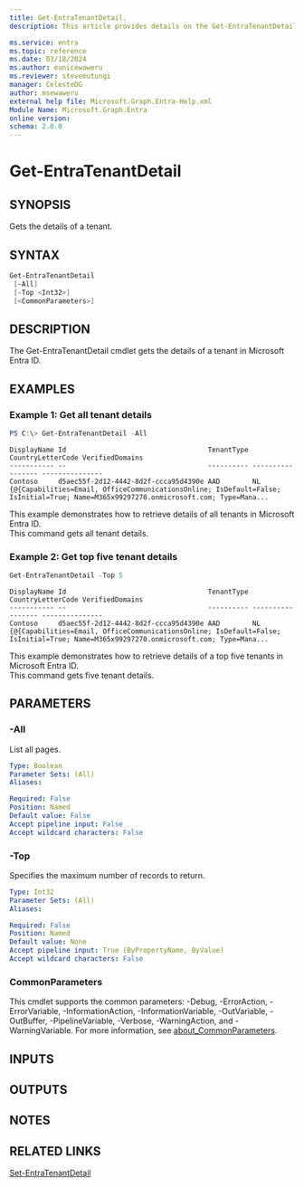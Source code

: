 ```yaml
---
title: Get-EntraTenantDetail.
description: This article provides details on the Get-EntraTenantDetail command.

ms.service: entra
ms.topic: reference
ms.date: 03/18/2024
ms.author: eunicewaweru
ms.reviewer: stevemutungi
manager: CelesteDG
author: msewaweru
external help file: Microsoft.Graph.Entra-Help.xml
Module Name: Microsoft.Graph.Entra
online version:
schema: 2.0.0
---
```


# Get-EntraTenantDetail

## SYNOPSIS
Gets the details of a tenant.

## SYNTAX

```powershell
Get-EntraTenantDetail 
 [-All] 
 [-Top <Int32>] 
 [<CommonParameters>]
```

## DESCRIPTION
The Get-EntraTenantDetail cmdlet gets the details of a tenant in Microsoft Entra ID.

## EXAMPLES

### Example 1: Get all tenant details 
```powershell
PS C:\> Get-EntraTenantDetail -All 
```
```output
DisplayName Id                                   TenantType CountryLetterCode VerifiedDomains
----------- --                                   ---------- ----------------- ---------------
Contoso     d5aec55f-2d12-4442-8d2f-ccca95d4390e AAD        NL                {@{Capabilities=Email, OfficeCommunicationsOnline; IsDefault=False; IsInitial=True; Name=M365x99297270.onmicrosoft.com; Type=Mana...
```

This example demonstrates how to retrieve details of all tenants in Microsoft Entra ID.  
This command gets all tenant details.

### Example 2: Get top five tenant details 
```powershell
Get-EntraTenantDetail -Top 5
```
```output
DisplayName Id                                   TenantType CountryLetterCode VerifiedDomains
----------- --                                   ---------- ----------------- ---------------
Contoso     d5aec55f-2d12-4442-8d2f-ccca95d4390e AAD        NL                {@{Capabilities=Email, OfficeCommunicationsOnline; IsDefault=False; IsInitial=True; Name=M365x99297270.onmicrosoft.com; Type=Mana...
```

This example demonstrates how to retrieve details of a top five tenants in Microsoft Entra ID.  
This command gets five tenant details.

## PARAMETERS

### -All
List all pages.

```yaml
Type: Boolean
Parameter Sets: (All)
Aliases:

Required: False
Position: Named
Default value: False
Accept pipeline input: False
Accept wildcard characters: False
```

### -Top
Specifies the maximum number of records to return.

```yaml
Type: Int32
Parameter Sets: (All)
Aliases:

Required: False
Position: Named
Default value: None
Accept pipeline input: True (ByPropertyName, ByValue)
Accept wildcard characters: False
```

### CommonParameters
This cmdlet supports the common parameters: -Debug, -ErrorAction, -ErrorVariable, -InformationAction, -InformationVariable, -OutVariable, -OutBuffer, -PipelineVariable, -Verbose, -WarningAction, and -WarningVariable. For more information, see [about_CommonParameters](https://go.microsoft.com/fwlink/?LinkID=113216).

## INPUTS

## OUTPUTS

## NOTES

## RELATED LINKS

[Set-EntraTenantDetail](Set-EntraTenantDetail.md)